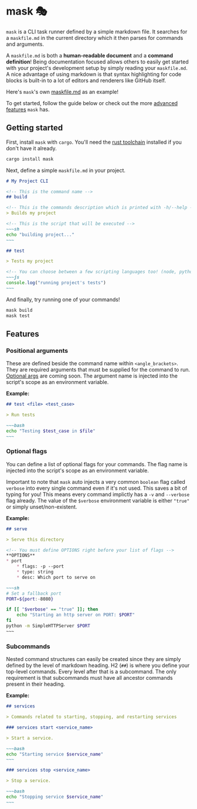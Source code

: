 # mask 🎭

`mask` is a CLI task runner defined by a simple markdown file. It searches for a `maskfile.md` in the current directory which it then parses for commands and arguments.

A `maskfile.md` is both a **human-readable document** and a **command definition**! Being documentation focused allows others to easily get started with your project's development setup by simply reading your `maskfile.md`. A nice advantage of using markdown is that syntax highlighting for code blocks is built-in to a lot of editors and renderers like GitHub itself.

Here's `mask`'s own [maskfile.md](/maskfile.md) as an example!

To get started, follow the guide below or check out the more [advanced features](#features) `mask` has.





## Getting started

First, install `mask` with `cargo`. You'll need the [rust toolchain][1] installed if you don't have it already.

~~~sh
cargo install mask
~~~

Next, define a simple `maskfile.md` in your project.

```md
# My Project CLI

<!-- This is the command name -->
## build

<!-- This is the commands description which is printed with -h/--help -->
> Builds my project

<!-- This is the script that will be executed -->
~~~sh
echo "building project..."
~~~

## test

> Tests my project

<!-- You can choose between a few scripting languages too! (node, python, ruby, php) -->
~~~js
console.log("running project's tests")
~~~
```

And finally, try running one of your commands!

~~~sh
mask build
mask test
~~~





## Features

### Positional arguments

These are defined beside the command name within `<angle_brackets>`. They are required arguments that must be supplied for the command to run. [Optional args][2] are coming soon. The argument name is injected into the script's scope as an environment variable.

**Example:**

```md
## test <file> <test_case>

> Run tests

~~~bash
echo "Testing $test_case in $file"
~~~
```

### Optional flags

You can define a list of optional flags for your commands. The flag name is injected into the script's scope as an environment variable.

Important to note that `mask` auto injects a very common `boolean` flag called `verbose` into every single command even if it's not used. This saves a bit of typing for you! This means every command implictly has a `-v` and `--verbose` flag already. The value of the `$verbose` environment variable is either `"true"` or simply unset/non-existent.

**Example:**

```md
## serve

> Serve this directory

<!-- You must define OPTIONS right before your list of flags -->
**OPTIONS**
* port
    * flags: -p --port
    * type: string
    * desc: Which port to serve on

~~~sh
# Set a fallback port
PORT=${port:-8080}

if [[ "$verbose" == "true" ]]; then
    echo "Starting an http server on PORT: $PORT"
fi
python -m SimpleHTTPServer $PORT
~~~

```

### Subcommands

Nested command structures can easily be created since they are simply defined by the level of markdown heading. H2 (`##`) is where you define your top-level commands. Every level after that is a subcommand. The only requirement is that subcommands must have all ancestor commands present in their heading.

**Example:**
```md
## services

> Commands related to starting, stopping, and restarting services

### services start <service_name>

> Start a service.

~~~bash
echo "Starting service $service_name"
~~~

### services stop <service_name>

> Stop a service.

~~~bash
echo "Stopping service $service_name"
~~~
```



[1]: https://github.com/rust-lang/rustup.rs
[2]: https://github.com/jakedeichert/mask/issues/5
